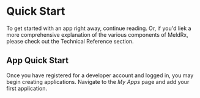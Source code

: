 # Quick Start

To get started with an app right away, continue reading.
Or, if you'd liek a more comprehensive explanation of the various components of MeldRx, please check out the Technical Reference section.

## App Quick Start

Once you have registered for a developer account and logged in, you may begin creating applications.
Navigate to the *My Apps* page and add your first application.